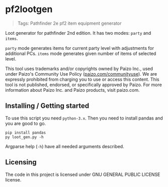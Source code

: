 # pf2lootgen
> Tags: Pathfinder 2e pf2 item equipment generator
>
Loot generator for pathfinder 2nd edition. It has two modes: `party` and `items`. 

`party` mode generates items for current party level with adjustments for additional PCs.
`items` mode generates given number of items of selected level.

This tool uses trademarks and/or copyrights owned by Paizo Inc., used under Paizo's Community Use Policy ([paizo.com/communityuse](https://paizo.com/community/communityuse)). We are expressly prohibited from charging you to use or access this content. This tool is not published, endorsed, or specifically approved by Paizo. For more information about Paizo Inc. and Paizo products, visit paizo.com.

## Installing / Getting started

To use this script you need `python-3.x`. Then you need to install pandas and you are good to go.

```shell
pip install pandas
py loot_gen.py -h
```

Argparse help (`-h`) have all needed arguments described.

## Licensing

The code in this project is licensed under GNU GENERAL PUBLIC LICENSE license.